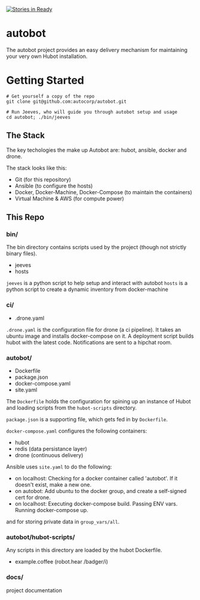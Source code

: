 [![Stories in Ready](https://badge.waffle.io/autocorp/autobot.svg?label=ready&title=Ready)](http://waffle.io/autocorp/autobot)

# autobot

The autobot project provides an easy delivery mechanism for maintaining your very own Hubot installation.

# Getting Started
```
# Get yourself a copy of the repo
git clone git@github.com:autocorp/autobot.git

# Run Jeeves, who will guide you through autobot setup and usage
cd autobot; ./bin/jeeves
```

## The Stack

The key techologies the make up Autobot are: hubot, ansible, docker and drone.

The stack looks like this:

- Git (for this repository)
- Ansible (to configure the hosts)
- Docker, Docker-Machine, Docker-Compose (to maintain the containers)
- Virtual Machine & AWS (for compute power)

## This Repo

### bin/

The bin directory contains scripts used by the project (though not strictly binary files).

- jeeves
- hosts

`jeeves` is a python script to help setup and interact with autobot
`hosts` is a python script to create a dynamic inventory from docker-machine

### ci/

- .drone.yaml

`.drone.yaml` is the configuration file for drone (a ci pipeline). It takes an ubuntu image and installs docker-compose on it. A deployment script builds hubot with the latest code. Notifications are sent to a hipchat room.

### autobot/

- Dockerfile
- package.json
- docker-compose.yaml
- site.yaml

The `Dockerfile` holds the configuration for spining up an instance of Hubot and loading scripts from the `hubot-scripts` directory. 

`package.json` is a supporting file, which gets fed in by `Dockerfile`.


`docker-compose.yaml` configures the following containers:

- hubot
- redis (data persistance layer)
- drone (continuous delivery)

Ansible uses `site.yaml` to do the following:

- on localhost: Checking for a docker container called 'autobot'. If it doesn't exist, make a new one.
- on autobot: Add ubuntu to the docker group, and create a self-signed cert for drone.
- on localhost: Executing docker-compose build. Passing ENV vars. Running docker-compose up.

and for storing private data in `group_vars/all`.

### autobot/hubot-scripts/

Any scripts in this directory are loaded by the hubot Dockerfile.

- example.coffee (robot.hear /badger/i)


### docs/

project documentation
